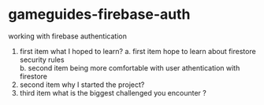 # gameguides-firebase-auth
working with firebase authentication

1. first item 
what I hoped to learn?
    a. first item
        hope to learn about firestore security rules  
    b. second item
        being more comfortable with user athentication with firestore  
2. second item 
why I started the project?
3. third item 
what is the biggest challenged you encounter ?
